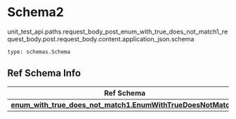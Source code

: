 # Schema2
unit_test_api.paths.request_body_post_enum_with_true_does_not_match1_request_body.post.request_body.content.application_json.schema
```
type: schemas.Schema
```

## Ref Schema Info
Ref Schema | Input Type | Output Type
---------- | ---------- | -----------
[**enum_with_true_does_not_match1.EnumWithTrueDoesNotMatch1**](../../../../../../components/schema/enum_with_true_does_not_match1.md) | typing.Literal[True] | typing.Literal[True]
